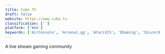 ```yaml
---
title: Cube TV
draft: false 
website: https://www.cube.tv
classification: ['']
platform: ['Web']
keywords: ['AirConsole', 'Arsenal.gg', 'AtariVCS', 'DGaming', 'Discord Store', 'GAMEPUMP', 'Kidpreneurs', 'Mobilize for iOS', 'Nintendo Classic Mini', 'Overwatch Team Matchmaking', 'Player.me', 'Stadia', 'Stan Lee Box', 'Tankee', 'Telegram Gaming Platform', 'Twitch Creative', 'Xbox One X']
---
```

A live stream gaming community